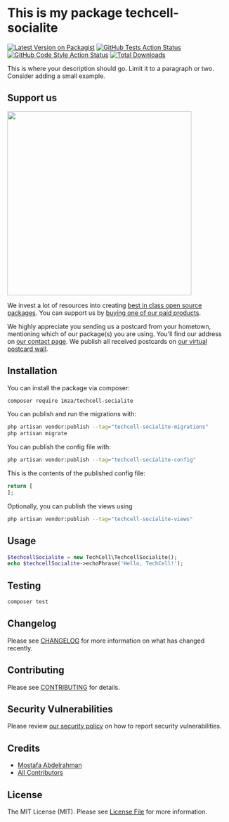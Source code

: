 # This is my package techcell-socialite

[![Latest Version on Packagist](https://img.shields.io/packagist/v/1mza/techcell-socialite.svg?style=flat-square)](https://packagist.org/packages/1mza/techcell-socialite)
[![GitHub Tests Action Status](https://img.shields.io/github/actions/workflow/status/1mza/techcell-socialite/run-tests.yml?branch=main&label=tests&style=flat-square)](https://github.com/1mza/techcell-socialite/actions?query=workflow%3Arun-tests+branch%3Amain)
[![GitHub Code Style Action Status](https://img.shields.io/github/actions/workflow/status/1mza/techcell-socialite/fix-php-code-style-issues.yml?branch=main&label=code%20style&style=flat-square)](https://github.com/1mza/techcell-socialite/actions?query=workflow%3A"Fix+PHP+code+style+issues"+branch%3Amain)
[![Total Downloads](https://img.shields.io/packagist/dt/1mza/techcell-socialite.svg?style=flat-square)](https://packagist.org/packages/1mza/techcell-socialite)

This is where your description should go. Limit it to a paragraph or two. Consider adding a small example.

## Support us

[<img src="https://github-ads.s3.eu-central-1.amazonaws.com/techcell-socialite.jpg?t=1" width="419px" />](https://spatie.be/github-ad-click/techcell-socialite)

We invest a lot of resources into creating [best in class open source packages](https://spatie.be/open-source). You can support us by [buying one of our paid products](https://spatie.be/open-source/support-us).

We highly appreciate you sending us a postcard from your hometown, mentioning which of our package(s) you are using. You'll find our address on [our contact page](https://spatie.be/about-us). We publish all received postcards on [our virtual postcard wall](https://spatie.be/open-source/postcards).

## Installation

You can install the package via composer:

```bash
composer require 1mza/techcell-socialite
```

You can publish and run the migrations with:

```bash
php artisan vendor:publish --tag="techcell-socialite-migrations"
php artisan migrate
```

You can publish the config file with:

```bash
php artisan vendor:publish --tag="techcell-socialite-config"
```

This is the contents of the published config file:

```php
return [
];
```

Optionally, you can publish the views using

```bash
php artisan vendor:publish --tag="techcell-socialite-views"
```

## Usage

```php
$techcellSocialite = new TechCell\TechcellSocialite();
echo $techcellSocialite->echoPhrase('Hello, TechCell!');
```

## Testing

```bash
composer test
```

## Changelog

Please see [CHANGELOG](CHANGELOG.md) for more information on what has changed recently.

## Contributing

Please see [CONTRIBUTING](CONTRIBUTING.md) for details.

## Security Vulnerabilities

Please review [our security policy](../../security/policy) on how to report security vulnerabilities.

## Credits

- [Mostafa Abdelrahman](https://github.com/1mza)
- [All Contributors](../../contributors)

## License

The MIT License (MIT). Please see [License File](LICENSE.md) for more information.
